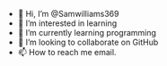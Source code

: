 - 👋 Hi, I’m @Samwilliams369
- 👀 I’m interested in learning
- 🌱 I’m currently learning programming
- 💞️ I’m looking to collaborate on GitHub
- 📫 How to reach me email.

<!---
Samwilliams369/Samwilliams369 is a ✨ special ✨ repository because its `README.md` (this file) appears on your GitHub profile.
You can click the Preview link to take a look at your changes.
--->
